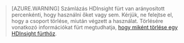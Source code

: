 

> [AZURE.WARNING] Számlázás HDInsight fürt van arányosított percenkénti, hogy használni őket vagy sem. Kérjük, ne felejtse el, hogy a csoport törlése, miután végzett a használat. Törlésére vonatkozó információkat fürt megtudhatja, [hogy miként törlése egy HDInsight fürthöz](../articles/hdinsight/hdinsight-delete-cluster.md).

